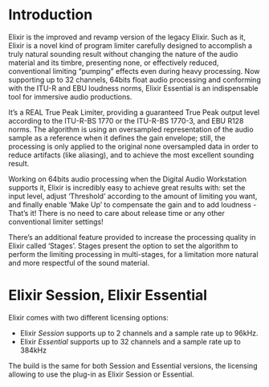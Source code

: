 # Introduction

Elixir is the improved and revamp version of the legacy Elixir.
Such as it, Elixir is a novel kind of program limiter carefully designed to accomplish a truly natural sounding result without changing the nature of the audio material and its timbre, presenting none, or effectively reduced, conventional limiting “pumping” effects even during heavy processing.
Now supporting up to 32 channels, 64bits float audio processing and conforming with the ITU-R and EBU loudness norms, Elixir Essential is an indispensable tool for immersive audio productions.

It’s a REAL True Peak Limiter, providing a guaranteed True Peak output level according to the ITU-R-BS 1770 or the ITU-R-BS 1770-3, and EBU R128 norms.
The algorithm is using an oversampled representation of the audio sample as a reference when it defines the gain envelope; still, the processing is only applied to the original none oversampled data in order to reduce artifacts (like aliasing), and to achieve the most excellent sounding result.

Working on 64bits audio processing when the Digital Audio Workstation supports it, Elixir is incredibly easy to achieve great results with: set the input level, adjust ‘Threshold’ according to the amount of limiting you want, and finally enable ‘Make Up’ to compensate the gain and to add loudness - That’s it!
There is no need to care about release time or any other conventional limiter settings!

There’s an additional feature provided to increase the processing quality in Elixir called ‘Stages’.
Stages present the option to set the algorithm to perform the limiting processing in multi-stages, for a limitation more natural and more respectful of the sound material. 

# Elixir Session, Elixir Essential

Elixir comes with two different licensing options:
- Elixir *Session* supports up to 2 channels and a sample rate up to 96kHz.
- Elixir *Essential* supports up to 32 channels and a sample rate up to 384kHz

The build is the same for both Session and Essential versions, the licensing allowing to use the plug-in as Elixir Session or Essential.
